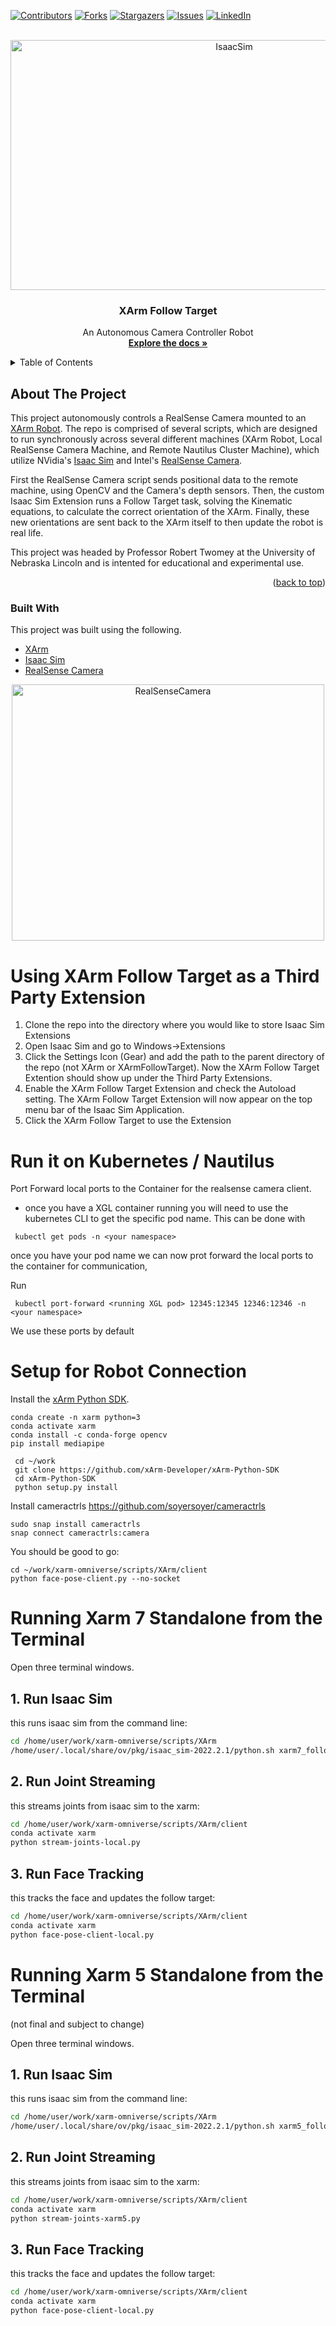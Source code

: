 <a name="readme-top"></a>

<!-- PROJECT SHIELDS -->
<!--
*** I'm using markdown "reference style" links for readability.
*** Reference links are enclosed in brackets [ ] instead of parentheses ( ).
*** See the bottom of this document for the declaration of the reference variables
*** for contributors-url, forks-url, etc. This is an optional, concise syntax you may use.
*** https://www.markdownguide.org/basic-syntax/#reference-style-links
-->
[![Contributors][contributors-shield]][contributors-url]
[![Forks][forks-shield]][forks-url]
[![Stargazers][stars-shield]][stars-url]
[![Issues][issues-shield]][issues-url]
[![LinkedIn][linkedin-shield]][linkedin-url]



<!-- PROJECT LOGO -->
<br />
<div align="center">
  <a href="https://github/MatthewDZane/XArmFollowTarget/images/IsaacSim.png">
    <img src="images/IsaacSim.png" alt="IsaacSim" width="700" height="400">
  </a>

  <h3 align="center">XArm Follow Target</h3>

  <p align="center">
    An Autonomous Camera Controller Robot
    <br />
    <a href="https://github/MatthewDZane/XArmFollowTarget"><strong>Explore the docs »</strong></a>
    <br />
    </a>
  </p>
</div>

<!-- TABLE OF CONTENTS -->
<details>
  <summary>Table of Contents</summary>
  <ol>
    <li>
      <a href="#about-the-project">About The Project</a>
      <ul>
        <li><a href="#built-with">Built With</a></li>
      </ul>
    </li>
    <li>
      <a href="#using-xarm-follow-target-as-a-third-party-extension">Using Xarm Follow Target as a Third Party Extension</a>
    </li>
  </ol>
</details>



<!-- ABOUT THE PROJECT -->
## About The Project

This project autonomously controls a RealSense Camera mounted to an [XArm Robot](https://www.ufactory.cc/xarm-collaborative-robot). The repo is comprised of several scripts, which are designed to run synchronously across several different machines (XArm Robot, Local RealSense Camera Machine, and Remote Nautilus Cluster Machine), which utilize NVidia's [Isaac Sim](https://developer.nvidia.com/isaac-sim) and Intel's [RealSense Camera](https://www.intelrealsense.com/). 

First the RealSense Camera script sends positional data to the remote machine, using OpenCV and the Camera's depth sensors. Then, the custom Isaac Sim Extension runs a Follow Target task, solving the Kinematic equations, to calculate the correct orientation of the XArm. Finally, these new orientations are sent back to the XArm itself to then update the robot is real life.

This project was headed by Professor Robert Twomey at the University of Nebraska Lincoln and is intented for educational and experimental use.

<p align="right">(<a href="#readme-top">back to top</a>)</p>



### Built With

This project was built using the following. 

* [XArm](https://www.ufactory.cc/xarm-collaborative-robot)
* [Isaac Sim](https://developer.nvidia.com/isaac-sim)
* [RealSense Camera](https://www.intelrealsense.com/)

<div align="center">
  <a href="https://gitlab.nrp-nautilus.io/MatthewZane/XArmFollowTarget/images/RealSenseCamera.png">
    <img src="images/RealSenseCamera.png" alt="RealSenseCamera" width="500" height="410">
  </a>
</div>

# Using XArm Follow Target as a Third Party Extension
1. Clone the repo into the directory where you would like to store Isaac Sim Extensions
2. Open Isaac Sim and go to Windows->Extensions
3. Click the Settings Icon (Gear) and add the path to the parent directory of the repo (not XArm or XArmFollowTarget). Now the XArm Follow Target Extention should show up under the Third Party Extensions.
4. Enable the XArm Follow Target Extension and check the Autoload setting. The XArm Follow Target Extension will now appear on the top menu bar of the Isaac Sim Application.
5. Click the XArm Follow Target to use the Extension

# Run it on Kubernetes / Nautilus
Port Forward local ports to the Container for the realsense camera client. 
- once you have a XGL container running you will need to use the kubernetes CLI to get the specific pod name. This can be done with 

```
 kubectl get pods -n <your namespace>
```
once you have your pod name we can now prot forward the local ports to the container for communication, 

Run 
```
 kubectl port-forward <running XGL pod> 12345:12345 12346:12346 -n <your namespace>

```
We use these ports by default 

# Setup for Robot Connection
Install the [xArm Python SDK](https://github.com/xArm-Developer/xArm-Python-SDK).

```
conda create -n xarm python=3
conda activate xarm
conda install -c conda-forge opencv
pip install mediapipe
```

```
 cd ~/work
 git clone https://github.com/xArm-Developer/xArm-Python-SDK
 cd xArm-Python-SDK
 python setup.py install
```

Install cameractrls https://github.com/soyersoyer/cameractrls

```
sudo snap install cameractrls
snap connect cameractrls:camera

```

You should be good to go:
```
cd ~/work/xarm-omniverse/scripts/XArm/client
python face-pose-client.py --no-socket
```

# Running Xarm 7 Standalone from the Terminal

Open three terminal windows. 

## 1. Run Isaac Sim

this runs isaac sim from the command line:  
```bash
cd /home/user/work/xarm-omniverse/scripts/XArm
/home/user/.local/share/ov/pkg/isaac_sim-2022.2.1/python.sh xarm7_follow_target_with_standalone.py
```

## 2. Run Joint Streaming

this streams joints from isaac sim to the xarm: 
```bash
cd /home/user/work/xarm-omniverse/scripts/XArm/client
conda activate xarm
python stream-joints-local.py
```


## 3. Run Face Tracking
this tracks the face and updates the follow target: 
```bash
cd /home/user/work/xarm-omniverse/scripts/XArm/client
conda activate xarm
python face-pose-client-local.py
```

# Running Xarm 5 Standalone from the Terminal

(not final and subject to change)

Open three terminal windows. 

## 1. Run Isaac Sim

this runs isaac sim from the command line:  
```bash
cd /home/user/work/xarm-omniverse/scripts/XArm
/home/user/.local/share/ov/pkg/isaac_sim-2022.2.1/python.sh xarm5_follow_target_with_standalone.py
```

## 2. Run Joint Streaming

this streams joints from isaac sim to the xarm: 
```bash
cd /home/user/work/xarm-omniverse/scripts/XArm/client
conda activate xarm
python stream-joints-xarm5.py
```


## 3. Run Face Tracking
this tracks the face and updates the follow target: 
```bash
cd /home/user/work/xarm-omniverse/scripts/XArm/client
conda activate xarm
python face-pose-client-local.py
```


<!-- MARKDOWN LINKS & IMAGES -->
<!-- https://www.markdownguide.org/basic-syntax/#reference-style-links -->
[contributors-shield]: https://img.shields.io/github/contributors/MatthewDZane/XArmFollowTarget.svg?style=for-the-badge
[contributors-url]: https://gitlab.nrp-nautilus.io/MatthewZane/XArmFollowTarget/graphs/contributors
[forks-shield]: https://img.shields.io/github/forks/MatthewDZane/XArmFollowTarget.svg?style=for-the-badge
[forks-url]: https://gitlab.nrp-nautilus.io/MatthewZane/XArmFollowTarget/network/members
[stars-shield]: https://img.shields.io/github/stars/MatthewDZane/XArmFollowTarget.svg?style=for-the-badge
[stars-url]: https://gitlab.nrp-nautilus.io/MatthewZane/XArmFollowTarget/stargazers
[issues-shield]: https://img.shields.io/github/issues/MatthewDZane/XArmFollowTarget.svg?style=for-the-badge
[issues-url]: https://gitlab.nrp-nautilus.io/MatthewZane/XArmFollowTarget/issues
[linkedin-shield]: https://img.shields.io/badge/-LinkedIn-black.svg?style=for-the-badge&logo=linkedin&colorB=555
[linkedin-url]: https://linkedin.com/in/matthewdzane
